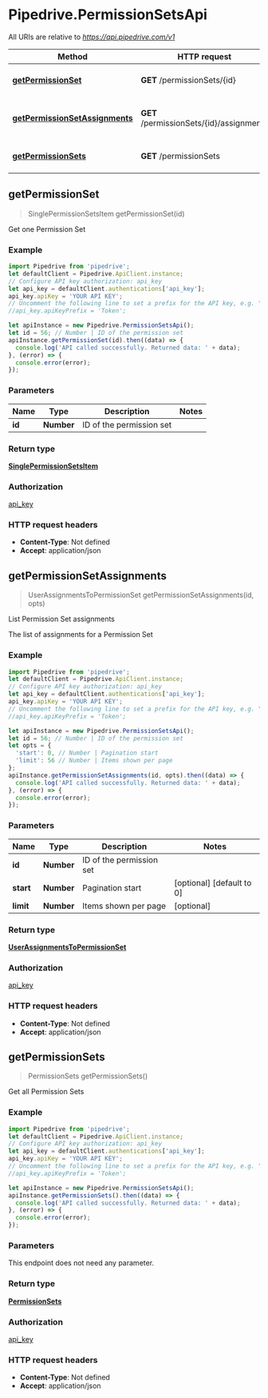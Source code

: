 # Pipedrive.PermissionSetsApi

All URIs are relative to *https://api.pipedrive.com/v1*

Method | HTTP request | Description
------------- | ------------- | -------------
[**getPermissionSet**](PermissionSetsApi.md#getPermissionSet) | **GET** /permissionSets/{id} | Get one Permission Set
[**getPermissionSetAssignments**](PermissionSetsApi.md#getPermissionSetAssignments) | **GET** /permissionSets/{id}/assignments | List Permission Set assignments
[**getPermissionSets**](PermissionSetsApi.md#getPermissionSets) | **GET** /permissionSets | Get all Permission Sets



## getPermissionSet

> SinglePermissionSetsItem getPermissionSet(id)

Get one Permission Set

### Example

```javascript
import Pipedrive from 'pipedrive';
let defaultClient = Pipedrive.ApiClient.instance;
// Configure API key authorization: api_key
let api_key = defaultClient.authentications['api_key'];
api_key.apiKey = 'YOUR API KEY';
// Uncomment the following line to set a prefix for the API key, e.g. "Token" (defaults to null)
//api_key.apiKeyPrefix = 'Token';

let apiInstance = new Pipedrive.PermissionSetsApi();
let id = 56; // Number | ID of the permission set
apiInstance.getPermissionSet(id).then((data) => {
  console.log('API called successfully. Returned data: ' + data);
}, (error) => {
  console.error(error);
});

```

### Parameters


Name | Type | Description  | Notes
------------- | ------------- | ------------- | -------------
 **id** | **Number**| ID of the permission set | 

### Return type

[**SinglePermissionSetsItem**](SinglePermissionSetsItem.md)

### Authorization

[api_key](../README.md#api_key)

### HTTP request headers

- **Content-Type**: Not defined
- **Accept**: application/json


## getPermissionSetAssignments

> UserAssignmentsToPermissionSet getPermissionSetAssignments(id, opts)

List Permission Set assignments

The list of assignments for a Permission Set

### Example

```javascript
import Pipedrive from 'pipedrive';
let defaultClient = Pipedrive.ApiClient.instance;
// Configure API key authorization: api_key
let api_key = defaultClient.authentications['api_key'];
api_key.apiKey = 'YOUR API KEY';
// Uncomment the following line to set a prefix for the API key, e.g. "Token" (defaults to null)
//api_key.apiKeyPrefix = 'Token';

let apiInstance = new Pipedrive.PermissionSetsApi();
let id = 56; // Number | ID of the permission set
let opts = {
  'start': 0, // Number | Pagination start
  'limit': 56 // Number | Items shown per page
};
apiInstance.getPermissionSetAssignments(id, opts).then((data) => {
  console.log('API called successfully. Returned data: ' + data);
}, (error) => {
  console.error(error);
});

```

### Parameters


Name | Type | Description  | Notes
------------- | ------------- | ------------- | -------------
 **id** | **Number**| ID of the permission set | 
 **start** | **Number**| Pagination start | [optional] [default to 0]
 **limit** | **Number**| Items shown per page | [optional] 

### Return type

[**UserAssignmentsToPermissionSet**](UserAssignmentsToPermissionSet.md)

### Authorization

[api_key](../README.md#api_key)

### HTTP request headers

- **Content-Type**: Not defined
- **Accept**: application/json


## getPermissionSets

> PermissionSets getPermissionSets()

Get all Permission Sets

### Example

```javascript
import Pipedrive from 'pipedrive';
let defaultClient = Pipedrive.ApiClient.instance;
// Configure API key authorization: api_key
let api_key = defaultClient.authentications['api_key'];
api_key.apiKey = 'YOUR API KEY';
// Uncomment the following line to set a prefix for the API key, e.g. "Token" (defaults to null)
//api_key.apiKeyPrefix = 'Token';

let apiInstance = new Pipedrive.PermissionSetsApi();
apiInstance.getPermissionSets().then((data) => {
  console.log('API called successfully. Returned data: ' + data);
}, (error) => {
  console.error(error);
});

```

### Parameters

This endpoint does not need any parameter.

### Return type

[**PermissionSets**](PermissionSets.md)

### Authorization

[api_key](../README.md#api_key)

### HTTP request headers

- **Content-Type**: Not defined
- **Accept**: application/json

